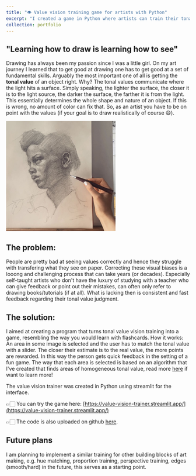 ```yaml
---
title: "👁 Value vision training game for artists with Python"
excerpt: "I created a game in Python where artists can train their tonal values to improve their realistic drawing and painting skills "
collection: portfolio
---
```


## "Learning how to draw is learning how to see"

Drawing has always been my passion since I was a little girl. On my art journey I learned that to get good at drawing one has to get good at a set of fundamental skills. Arguably the most important one of all is getting the **tonal value** of an object right. Why? The tonal values communicate where the light hits a surface. Simply speaking, the lighter the surface, the closer it is to the light source, the darker the surface, the farther it is from the light. This essentially determines the whole shape and nature of an object. If this is wrong, no amount of color can fix that. So, as an artist you have to be on point with the values (if your goal is to draw realistically of course 😄).


[<img src="https://github.com/m-guseva/m-guseva.github.io/blob/master/_portfolio/Drawing.jpg?raw=true" width="300"/>](drawing.jpg)


## The problem:
 People are pretty bad at seeing values correctly and hence they struggle with transfering what they see on paper. Correcting these visual biases is a looong and challenging process that can take years (or decades). Especially self-taught artists who don't have the luxury of studying with a teacher who can give feedback or point out their mistakes, can often only refer to drawing books/tutorials (if at all). What is lacking then is consistent and fast feedback regarding their tonal value judgment. 

## The solution:
I aimed at creating a program that turns tonal value vision training into a game, resembling the way you would learn with flashcards. How it works: An area in some image is selected and the user has to match the tonal value with a slider. The closer their estimate is to the real value, the more points are rewarded. In this way the person gets quick feedback in the setting of a fun game.
The way that each area is selected is based on an algorithm that I've created that finds areas of homogeneous tonal value, read more [here](https://m-guseva.github.io/portfolio/ImageAlgorithm/) if want to learn more!

The value vision trainer was created in Python using streamlit for the interface. 

👉🏻 You can try the game here: [https://value-vision-trainer.streamlit.app/](https://value-vision-trainer.streamlit.app/)

👉🏻 The code is also uploaded on github [here](ttps://github.com/m-guseva/value_vision_trainer).

## Future plans
I am planning to implement a similar training for other building blocks of art making, e.g. hue matching, proportion training, perspective training, edges (smooth/hard) in the future, this serves as a starting point.
